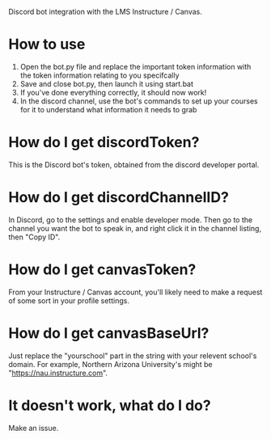 Discord bot integration with the LMS Instructure / Canvas.

# How to use
1. Open the bot.py file and replace the important token information with the token information relating to you specifcally
2. Save and close bot.py, then launch it using start.bat
3. If you've done everything correctly, it should now work!
4. In the discord channel, use the bot's commands to set up your courses for it to understand what information it needs to grab

# How do I get discordToken?
This is the Discord bot's token, obtained from the discord developer portal.

# How do I get discordChannelID?
In Discord, go to the settings and enable developer mode. Then go to the channel you want the bot to speak in, and right click it in the channel listing, then "Copy ID".

# How do I get canvasToken?
From your Instructure / Canvas account, you'll likely need to make a request of some sort in your profile settings.

# How do I get canvasBaseUrl?
Just replace the "yourschool" part in the string with your relevent school's domain. For example, Northern Arizona University's might be "https://nau.instructure.com".

# It doesn't work, what do I do?
Make an issue.
